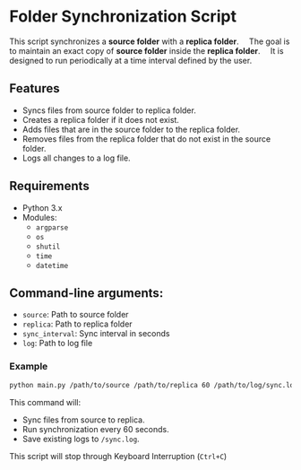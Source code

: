 # Folder Synchronization Script

This script synchronizes a **source folder** with a **replica folder**.`  `
The goal is to maintain an exact copy of **source folder** inside the **replica folder**.`  `
It is designed to run periodically at a time interval defined by the user.

## Features

* Syncs files from source folder to replica folder.
* Creates a replica folder if it does not exist.
* Adds files that are in the source folder to the replica folder.
* Removes files from the replica folder that do not exist in the source folder.
* Logs all changes to a log file.

## Requirements

* Python 3.x
* Modules:
    * `argparse`
    * `os`
    * `shutil`
    * `time`
    * `datetime`

## Command-line arguments:
* `source`: Path to source folder
* `replica`: Path to replica folder
* `sync_interval`: Sync interval in seconds
* `log`: Path to log file

### Example
```bash
python main.py /path/to/source /path/to/replica 60 /path/to/log/sync.log
```

This command will:
* Sync files from source to replica.
* Run synchronization every 60 seconds.
* Save existing logs to `/sync.log`.

This script will stop through Keyboard Interruption (`Ctrl+C`)
